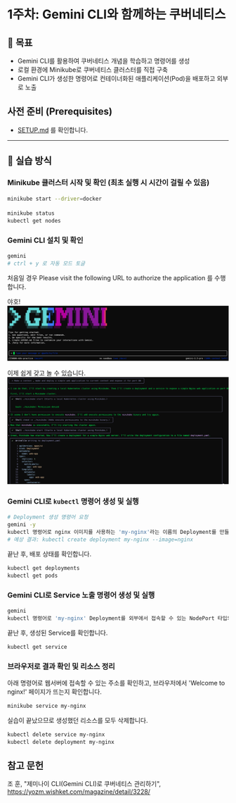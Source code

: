 # 1주차: Gemini CLI와 함께하는 쿠버네티스

## 🎯 목표
- Gemini CLI를 활용하여 쿠버네티스 개념을 학습하고 명령어를 생성
- 로컬 환경에 Minikube로 쿠버네티스 클러스터를 직접 구축
- Gemini CLI가 생성한 명령어로 컨테이너화된 애플리케이션(Pod)을 배포하고 외부로 노출

##  사전 준비 (Prerequisites)
- [SETUP.md](./SETUP.md) 를 확인합니다.

---

## 🚀 실습 방식

### Minikube 클러스터 시작 및 확인 (최초 실행 시 시간이 걸릴 수 있음)

```bash
minikube start --driver=docker

minikube status
kubectl get nodes
```

### Gemini CLI 설치 및 확인

```bash
gemini
# ctrl + y 로 자동 모드 토글
```

처음일 경우 Please visit the following URL to authorize the application 를 수행합니다.

야호!
![assets/gemini-cli-main.png](assets/gemini-cli-main.png)

이제 쉽게 갖고 놀 수 있습니다.
![assets/gemini-cli-minikube.png](assets/gemini-cli-minikube.png)

### Gemini CLI로 `kubectl` 명령어 생성 및 실행

```bash
# Deployment 생성 명령어 요청
gemini -y
kubectl 명령어로 nginx 이미지를 사용하는 'my-nginx'라는 이름의 Deployment를 만들어줘.
# 예상 결과: kubectl create deployment my-nginx --image=nginx
```

끝난 후, 배포 상태를 확인합니다.
```bash
kubectl get deployments
kubectl get pods
```

### Gemini CLI로 Service 노출 명령어 생성 및 실행
```bash
gemini
kubectl 명령어로 'my-nginx' Deployment를 외부에서 접속할 수 있는 NodePort 타입의 Service로 만들어줘. 포트는 80번을 사용해.
```

끝난 후, 생성된 Service를 확인합니다.
```bash
kubectl get service
```

### 브라우저로 결과 확인 및 리소스 정리

아래 명령어로 웹서버에 접속할 수 있는 주소를 확인하고, 브라우저에서 'Welcome to nginx\!' 페이지가 뜨는지 확인합니다.

```bash
minikube service my-nginx
```

실습이 끝났으므로 생성했던 리소스를 모두 삭제합니다.

```bash
kubectl delete service my-nginx
kubectl delete deployment my-nginx
```

## 참고 문헌
조 훈, "제미나이 CLI(Gemini CLI)로 쿠버네티스 관리하기", https://yozm.wishket.com/magazine/detail/3228/
